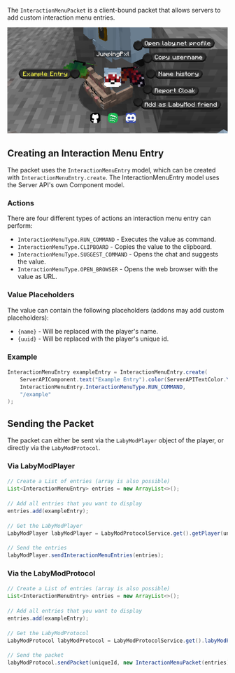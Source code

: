 The `InteractionMenuPacket` is a client-bound packet that allows servers to add custom interaction menu entries.

![Example Interaction Menu Entry](/assets/files/serverapi/interaction-menu.png)

## Creating an Interaction Menu Entry

The packet uses the `InteractionMenuEntry` model, which can be created with `InteractionMenuEntry.create`.
The InteractionMenuEntry model uses the Server API's own Component model.

### Actions
There are four different types of actions an interaction menu entry can perform:

- `InteractionMenuType.RUN_COMMAND` - Executes the value as command.
- `InteractionMenuType.CLIPBOARD` - Copies the value to the clipboard.
- `InteractionMenuType.SUGGEST_COMMAND` - Opens the chat and suggests the value.
- `InteractionMenuType.OPEN_BROWSER` - Opens the web browser with the value as URL.

### Value Placeholders
The value can contain the following placeholders (addons may add custom placeholders):

- `{name}` - Will be replaced with the player's name.
- `{uuid}` - Will be replaced with the player's unique id.

### Example
```java
InteractionMenuEntry exampleEntry = InteractionMenuEntry.create(
    ServerAPIComponent.text("Example Entry").color(ServerAPITextColor.YELLOW),
    InteractionMenuEntry.InteractionMenuType.RUN_COMMAND,
    "/example"
);
```

## Sending the Packet

The packet can either be sent via the `LabyModPlayer` object of the player, or directly via the `LabyModProtocol`.

### Via LabyModPlayer

```java
// Create a List of entries (array is also possible)
List<InteractionMenuEntry> entries = new ArrayList<>();

// Add all entries that you want to display
entries.add(exampleEntry);

// Get the LabyModPlayer
LabyModPlayer labyModPlayer = LabyModProtocolService.get().getPlayer(uniqueId);

// Send the entries
labyModPlayer.sendInteractionMenuEntries(entries);
```

### Via the LabyModProtocol

```java
// Create a List of entries (array is also possible)
List<InteractionMenuEntry> entries = new ArrayList<>();

// Add all entries that you want to display
entries.add(exampleEntry);

// Get the LabyModProtocol
LabyModProtocol labyModProtocol = LabyModProtocolService.get().labyModProtocol();

// Send the packet
labyModProtocol.sendPacket(uniqueId, new InteractionMenuPacket(entries));
```
